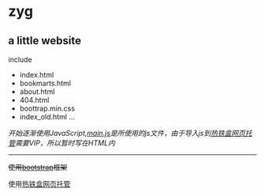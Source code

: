 # zyg

## a little website

include
- index.html
- bookmarts.html
- about.html
- 404.html
- boottrap.min.css
- index_old.html
...

*开始逐渐使用JavaScript,[main.js](https://github.com/urkbio/zyg/blob/main/main.js)是所使用的js文件，由于导入js到[热铁盒网页托管](https://host.retiehe.com/)需要VIP，所以暂时写在HTML内*

---
~~使用[bootstrap](https://getbootstrap.com/)框架~~

使用[热铁盒网页托管](https://host.retiehe.com/)
